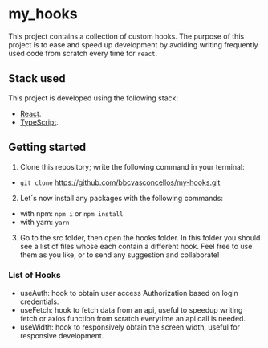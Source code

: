 # my_hooks

This project contains a collection of custom hooks. The purpose of this project
is to ease and speed up development by avoiding writing frequently used code
from scratch every time for `react`.

## Stack used

This project is developed using the following stack:

- [React](https://reactjs.org/docs/getting-started.html).
- [TypeScript](https://www.typescriptlang.org/docs/).

## Getting started

1. Clone this repository; write the following command in your terminal:

- `git clone` https://github.com/bbcvasconcellos/my-hooks.git

2. Let´s now install any packages with the following commands:

- with npm: `npm i` or `npm install`
- with yarn: `yarn`

3. Go to the src folder, then open the hooks folder. In this folder you should see a list of files whose each contain a different hook. Feel free to use them as you like, or to send any suggestion and collaborate!

### List of Hooks

- useAuth: hook to obtain user access Authorization based on login credentials.
- useFetch: hook to fetch data from an api, useful to speedup writing fetch or axios function from scratch everytime an api call is needed.
- useWidth: hook to responsively obtain the screen width, useful for responsive development.
